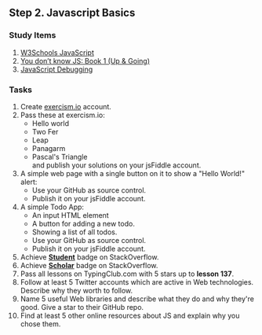## Step 2. Javascript Basics


### Study Items  <!-- omit in toc -->
1. [W3Schools JavaScript](https://www.w3schools.com/js/default.asp)
2. [You don’t know JS: Book 1 (Up & Going)](https://github.com/getify/You-Dont-Know-JS/blob/1st-ed/up%20&%20going/README.md#you-dont-know-js-up--going)
3. [JavaScript Debugging](https://link.medium.com/YRBvjadl3X)

### Tasks  <!-- omit in toc -->
1. Create [exercism.io](https://exercism.io/) account.
2. Pass these at exercism.io:
   - Hello world
   - Two Fer
   - Leap
   - Panagarm
   - Pascal's Triangle   
and publish your solutions on your jsFiddle account.
3. A simple web page with a single button on it to show a "Hello World!" alert:
   - Use your GitHub as source control.
   - Publish it on your jsFiddle account.
4. A simple Todo App: 
   - An input HTML element
   - A button for adding a new todo.
   - Showing a list of all todos.
   - Use your GitHub as source control.
   - Publish it on your jsFiddle account.
5. Achieve [**Student**](https://stackoverflow.com/help/badges/2/student) badge on StackOverflow.
6. Achieve [**Scholar**](https://stackoverflow.com/help/badges/10/scholar) badge on StackOverflow.
7. Pass all lessons on TypingClub.com with 5 stars up to **lesson 137**.
8. Follow at least 5 Twitter accounts which are active in Web technologies. Describe why they worth to follow.
9. Name 5 useful Web libraries and describe what they do and why they're good. Give a star to their GitHub repo.
10. Find at least 5 other online resources about JS and explain why you chose them.
